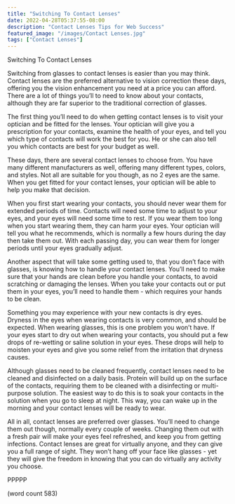 ```yaml
---
title: "Switching To Contact Lenses"
date: 2022-04-28T05:37:55-08:00
description: "Contact Lenses Tips for Web Success"
featured_image: "/images/Contact Lenses.jpg"
tags: ["Contact Lenses"]
---
```


Switching To Contact Lenses

Switching from glasses to contact lenses is easier than you may think.  Contact lenses are the preferred alternative to vision correction these days, offering you the vision enhancement you need at a price you can afford.  There are a lot of things you’ll to need to know about your contacts, although they are far superior to the traditional correction of glasses.

The first thing you’ll need to do when getting contact lenses is to visit your optician and be fitted for the lenses.  Your optician will give you a prescription for your contacts, examine the health of your eyes, and tell you which type of contacts will work the best for you.  He or she can also tell you which contacts are best for your budget as well.

These days, there are several contact lenses to choose from.  You have many different manufacturers as well, offering many different types, colors, and styles.  Not all are suitable for you though, as no 2 eyes are the same.  When you get fitted for your contact lenses, your optician will be able to help you make that decision.

When you first start wearing your contacts, you should never wear them for extended periods of time.  Contacts will need some time to adjust to your eyes, and your eyes will need some time to rest.  If you wear them too long when you start wearing them, they can harm your eyes.  Your optician will tell you what he recommends, which is normally a few hours during the day then take them out.  With each passing day, you can wear them for longer periods until your eyes gradually adjust.

Another aspect that will take some getting used to, that you don’t face with glasses, is knowing how to handle your contact lenses.  You’ll need to make sure that your hands are clean before you handle your contacts, to avoid scratching or damaging the lenses.  When you take your contacts out or put them in your eyes, you’ll need to handle them - which requires your hands to be clean.

Something you may experience with your new contacts is dry eyes.  Dryness in the eyes when wearing contacts is very common, and should be expected.  When wearing glasses, this is one problem you won’t have.  If your eyes start to dry out when wearing your contacts, you should put a few drops of re-wetting or saline solution in your eyes.  These drops will help to moisten your eyes and give you some relief from the irritation that dryness causes.

Although glasses need to be cleaned frequently, contact lenses need to be cleaned and disinfected on a daily basis.  Protein will build up on the surface of the contacts, requiring them to be cleaned with a disinfecting or multi-purpose solution.  The easiest way to do this is to soak your contacts in the solution when you go to sleep at night.  This way, you can wake up in the morning and your contact lenses will be ready to wear. 

All in all, contact lenses are preferred over glasses.  You’ll need to change them out though, normally every couple of weeks.  Changing them out with a fresh pair will make your eyes feel refreshed, and keep you from getting infections.  Contact lenses are great for virtually anyone, and they can give you a full range of sight.  They won’t hang off your face like glasses - yet they will give the freedom in knowing that you can do virtually any activity you choose.

PPPPP

(word count 583)
